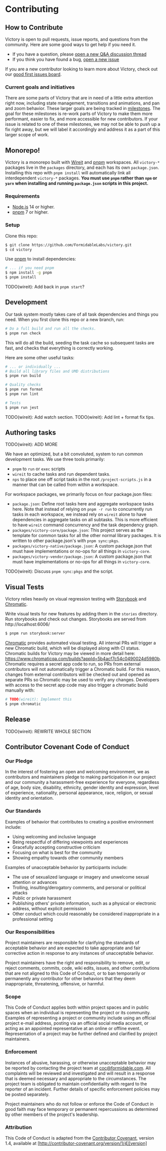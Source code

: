 # Contributing

## How to Contribute

Victory is open to pull requests, issue reports, and questions from the community. Here are some good ways to get help if you need it.

- If you have a question, please [open a new Q&A discussion thread](https://github.com/FormidableLabs/victory/discussions/new)
- If you think you have found a bug, [open a new issue](https://github.com/FormidableLabs/victory/issues/new)

If you are a new contributor looking to learn more about Victory, check out our [good first issues board](https://github.com/FormidableLabs/victory/projects/2).

### Current goals and initiatives

There are some parts of Victory that are in need of a little extra attention right now, including state management, transitions and animations, and pan and zoom behavior. These larger goals are being tracked in [milestones](https://github.com/FormidableLabs/victory/milestones). The goal for these milestones is re-work parts of Victory to make them more performant, easier to fix, and more accessible for new contributors. If your issue is related to one of these milestones, we may not be able to push up a fix right away, but we will label it accordingly and address it as a part of this larger scope of work.

## Monorepo!

Victory is a monorepo built with [Wireit](https://github.com/google/wireit) and [pnpm](https://pnpm.io/) workspaces. All `victory-*` packages live in the `packages` directory, and each has its own `package.json`. Installing this repo with `pnpm install` will automatically link all interdependent `victory-*` packages. **You must use `pnpm` rather than `npm` or `yarn` when installing and running `package.json` scripts in this project.**

### Requirements

- [Node.js](https://nodejs.org/) 14 or higher.
- [pnpm](https://pnpm.io/) 7 or higher.

### Setup

Clone this repo:

```sh
$ git clone https://github.com/FormidableLabs/victory.git
$ cd victory
```

Use [pnpm](https://pnpm.io/) to install dependencies:

```sh
# ... if you need pnpm
$ npm install -g pnpm
$ pnpm install
```

TODO(wireit): Add back in `pnpm start`?

## Development

Our task system mostly takes care of all task dependencies and things you need. When you first clone this repo or a new branch, run:

```sh
# Do a full build and run all the checks.
$ pnpm run check
```

This will do all the build, seeding the task cache so subsequent tasks are fast, and checks that everything is correctly working.

Here are some other useful tasks:

```sh
# ... or individually ...
# Build all library files and UMD distributions
$ pnpm run build

# Quality checks
$ pnpm run format
$ pnpm run lint

# Tests
$ pnpm run jest
```

TODO(wireit): Add watch section.
TODO(wireit): Add lint + format fix tips.

## Authoring tasks

TODO(wireit): ADD MORE

We have an optimized, but a bit convoluted, system to run common development tasks. We use three tools primarily:

- `pnpm` to `run` or `exec` scripts
- `wireit` to cache tasks and run dependent tasks.
- `nps` to place one off script tasks in the root `/project-scripts.js` in a manner that can be called from within a workspace.

For workspace packages, we primarily focus on four package.json files:

- `package.json`: Define root tasks here and aggregate workspace tasks here. Note that instead of relying on `pnpm -r run` to concurrently run tasks in each workspace, we instead rely on `wireit` alone to have dependencies in aggregate tasks on all subtasks. This is more efficient to have `wireit` command concurrency and the task dependency graph.
- `packages/victory-core/package.json`: This project serves as the template for common tasks for all the other normal library packages. It is written to other package.json's with `pnpm sync:pkgs`.
- `packages/victory-native/package.json`: A custom package.json that must have implementations or no-ops for all things in `victory-core`.
- `packages/victory-vendor/package.json`: A custom package.json that must have implementations or no-ops for all things in `victory-core`.

TODO(wireit): Discuss `pnpm sync:pkgs` and the script.

## Visual Tests

Victory relies heavily on visual regression testing with [Storybook](https://storybook.js.org/) and [Chromatic](https://www.chromaticqa.com/).

Write visual tests for new features by adding them in the `stories` directory. Run storybooks and check out changes. Storybooks are served from http://localhost:6006/

```sh
$ pnpm run storybook:server
```

[Chromatic](https://www.chromaticqa.com/) provides automated visual testing. All internal PRs will trigger a new Chromatic build, which will be displayed along with CI status. Chromatic builds for Victory may be viewed in more detail here: https://www.chromaticqa.com/builds?appId=5b4acf7c54c0490024d5980b. Chromatic requires a secret app code to run, so PRs from external contributors will not automatically trigger a Chromatic build. For this reason, changes from external contributors will be checked out and opened as separate PRs so Chromatic may be used to verify any changes. Developers with access to the secret app code may also trigger a chromatic build manually with:

```sh
# TODO(wireit): Implement this
$ pnpm chromatic
```

## Release

TODO(wireit): REWRITE WHOLE SECTION

<!--
TODO(wireit): REMOVE

Victory uses [Lerna](https://lerna.js.org/) to automate versioning and publishing packages.

Each package must contain the following `version` script `package.json`:

```
"scripts": {
  "version": "nps build-libs && nps build-dists",
}
```

Before versioning, we run `lerna bootstrap` and `link-parent-bin` to ensure that each individual package has the `devDependencies` it needs to run its `version` script. Pre version checks are run _once_ for all packages, and are defined in the root directory `package.json`

```
"preversion": "lerna bootstrap && link-parent-bin && nps check"
```

The following commands will let you try a version without publishing or creating git commits:

```sh
// This command bumps versions, runs checks, builds libs. No git commits will be made, and nothing will be published. `package.json` files in all packages will be altered, so be careful to clean up afterwards. This command will only run all pre-version scripts if there are committed changes to packages, so creating a test commit before running this command will typically be necessary.
$ nps lerna-dry-run
```

To publish a package _for real_

```sh
$ lerna publish
```

You will be prompted to select an appropriate version before continuing. Lerna will run preversion checks, bump versions in all packages, create git commits, build libs, and publish packages. The whole process takes about 15 minutes. Be patient!

Once the new version has been published, please [draft a new release](https://github.com/FormidableLabs/victory/releases/new) with the recent changes (this can be auto-generated by GitHub) and add the release notes to the [changelog](https://github.com/FormidableLabs/victory/blob/main/CHANGELOG.md).

## Scoped package scripts with Lerna

Some of our scripts are intended to run only in the context of individual packages. If you are developing scripts and need to run them individually from the root directory, you can do so with `lerna exec --scope <PACKAGE_NAME> <SCRIPT>`. For example, building `dist` for each package is typically done only when versioning packages, and is run by Lerna for each package, when it runs the `version` script for that package. To test building `dist` for only `victory-core`, run `lerna exec --scope victory-core nps build-dists`
-->

## Contributor Covenant Code of Conduct

### Our Pledge

In the interest of fostering an open and welcoming environment, we as
contributors and maintainers pledge to making participation in our project and
our community a harassment-free experience for everyone, regardless of age, body
size, disability, ethnicity, gender identity and expression, level of
experience, nationality, personal appearance, race, religion, or sexual identity
and orientation.

### Our Standards

Examples of behavior that contributes to creating a positive environment
include:

- Using welcoming and inclusive language
- Being respectful of differing viewpoints and experiences
- Gracefully accepting constructive criticism
- Focusing on what is best for the community
- Showing empathy towards other community members

Examples of unacceptable behavior by participants include:

- The use of sexualized language or imagery and unwelcome sexual attention or
  advances
- Trolling, insulting/derogatory comments, and personal or political attacks
- Public or private harassment
- Publishing others' private information, such as a physical or electronic
  address, without explicit permission
- Other conduct which could reasonably be considered inappropriate in a
  professional setting

### Our Responsibilities

Project maintainers are responsible for clarifying the standards of acceptable
behavior and are expected to take appropriate and fair corrective action in
response to any instances of unacceptable behavior.

Project maintainers have the right and responsibility to remove, edit, or
reject comments, commits, code, wiki edits, issues, and other contributions
that are not aligned to this Code of Conduct, or to ban temporarily or
permanently any contributor for other behaviors that they deem inappropriate,
threatening, offensive, or harmful.

### Scope

This Code of Conduct applies both within project spaces and in public spaces
when an individual is representing the project or its community. Examples of
representing a project or community include using an official project e-mail
address, posting via an official social media account, or acting as an appointed
representative at an online or offline event. Representation of a project may be
further defined and clarified by project maintainers.

### Enforcement

Instances of abusive, harassing, or otherwise unacceptable behavior may be
reported by contacting the project team at coc@formidable.com. All
complaints will be reviewed and investigated and will result in a response that
is deemed necessary and appropriate to the circumstances. The project team is
obligated to maintain confidentiality with regard to the reporter of an incident.
Further details of specific enforcement policies may be posted separately.

Project maintainers who do not follow or enforce the Code of Conduct in good
faith may face temporary or permanent repercussions as determined by other
members of the project's leadership.

### Attribution

This Code of Conduct is adapted from the [Contributor Covenant][homepage],
version 1.4, available at [http://contributor-covenant.org/version/1/4][version]

[homepage]: http://contributor-covenant.org
[version]: http://contributor-covenant.org/version/1/4/
